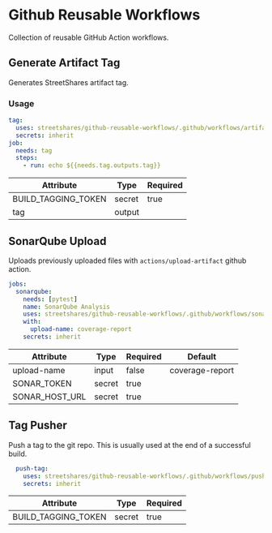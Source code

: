 # Github Reusable Workflows

Collection of reusable GitHub Action workflows.

## Generate Artifact Tag

Generates StreetShares artifact tag.

### Usage

```yaml
tag:
  uses: streetshares/github-reusable-workflows/.github/workflows/artifact-tag.yaml@main
  secrets: inherit
job:
  needs: tag
  steps:
    - run: echo ${{needs.tag.outputs.tag}}

```

| Attribute           | Type   | Required |
| ------------------- | ------ | -------- |
| BUILD_TAGGING_TOKEN | secret | true     |
| tag                 | output |          |

## SonarQube Upload

Uploads previously uploaded files with `actions/upload-artifact` github action.

```yaml
jobs:
  sonarqube:
    needs: [pytest]
    name: SonarQube Analysis
    uses: streetshares/github-reusable-workflows/.github/workflows/sonarqube.yaml@main
    with:
      upload-name: coverage-report
    secrets: inherit
```

| Attribute      | Type   | Required | Default         |
| -------------- | ------ | -------- | --------------- |
| upload-name    | input  | false    | coverage-report |
| SONAR_TOKEN    | secret | true     |                 |
| SONAR_HOST_URL | secret | true     |                 |

## Tag Pusher

Push a tag to the git repo.  This is usually used at the end of a successful build.

```yaml
  push-tag:
    uses: streetshares/github-reusable-workflows/.github/workflows/push-tag.yaml@main
    secrets: inherit
```

| Attribute           | Type   | Required |
| ------------------- | ------ | -------- |
| BUILD_TAGGING_TOKEN | secret | true     |
